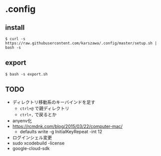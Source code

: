 # .config

## install

```
$ curl -s https://raw.githubusercontent.com/karszawa/.config/master/setup.sh | bash -s
```

## export

```
$ bash -s export.sh
```

## TODO

- ディレクトリ移動系のキーバインドを足す
  - `ctrl+@` で親ディレクトリ
  - `ctrl+,` で戻るとか
- anyenv化
- https://rcmdnk.com/blog/2015/03/22/computer-mac/
  - defaults write -g InitialKeyRepeat -int 12
- ログインシェル変更
- sudo xcodebuild -license
- google-cloud-sdk
